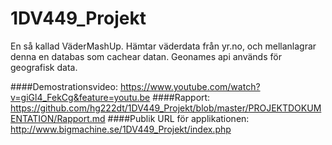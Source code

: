 # 1DV449_Projekt
En så kallad VäderMashUp. Hämtar väderdata från yr.no, och mellanlagrar denna en databas som cachear datan. Geonames api används för geografisk data.


####Demostrationsvideo: https://www.youtube.com/watch?v=giGl4_FekCg&feature=youtu.be
####Rapport: https://github.com/hg222dt/1DV449_Projekt/blob/master/PROJEKTDOKUMENTATION/Rapport.md
####Publik URL för applikationen: http://www.bigmachine.se/1DV449_Projekt/index.php
